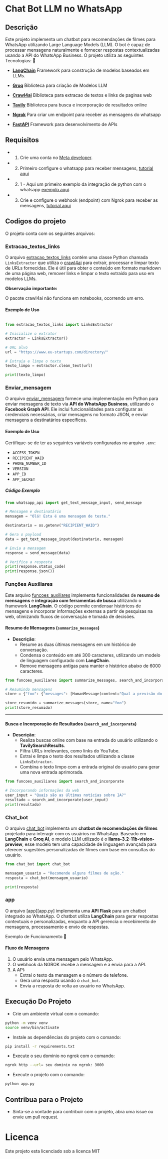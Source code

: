 # Chat Bot LLM no WhatsApp

## Descrição

Este projeto implementa um chatbot para recomendações de filmes para WhatsApp utilizando Large Language Models (LLM). O bot é capaz de processar mensagens naturalmente e fornecer respostas contextualizadas usando a API do WhatsApp Business.
O projeto utiliza as seguintes Tecnologias: 🚀

- **[LangChain](https://www.langchain.com/)** Framework para construção de modelos baseados em LLMs.

- **[Groq](https://groq.com/)** Biblioteca para criação de Modelos LLM

- **[Crawl4ai](https://github.com/unclecode/crawl4ai)** Biblioteca para extracao de textos e links de paginas web

- **[Tavily](https://docs.tavily.com/docs/integrations/langchain)** Biblioteca para busca e incorporação de resultados online

- **[Ngrok](https://ngrok.com/)** Para criar um endpoint para receber as mensagens do whatsapp

- **[FastAPI](https://fastapi.tiangolo.com/)** Framework para desenvolvimento de APIs


## Requisitos

- 1. Crie uma conta no [Meta developer](https://developers.facebook.com/).

- 2. Primeiro configure o whatsapp para receber mensagens, [tutorial aqui](https://developers.facebook.com/docs/whatsapp/cloud-api/get-started#set-up-developer-assets)

- 2. 1 - Aqui um primeiro exemplo da integração de python com o whatsapp [exemplo aqui](https://developers.facebook.com/blog/post/2022/10/24/sending-messages-with-whatsapp-in-your-python-applications/).

- 3. Crie e configure o webhook (endpoint) com Ngrok para receber as mensagens, [tutorial aqui](https://ngrok.com/docs/integrations/whatsapp/webhooks/)

## Codigos do projeto

O projeto conta com os seguintes arquivos:

### Extracao_textos_links

O arquivo [extracao_textos_links](extracao_textos_links.py) contém uma classe Python chamada `LinksExtractor` que utiliza o [crawl4ai](https://github.com/unclecode/crawl4ai) para extrair, processar e limpar texto de URLs fornecidas. Ele é útil para obter o conteúdo em formato markdown de uma página web, remover links e limpar o texto extraído para uso em modelos LLMs.

**Observação importante:**

O pacote crawl4ai não funciona em notebooks, ocorrendo um erro. 

#### Exemplo de Uso

```python

from extracao_textos_links import LinksExtractor

# Inicialize o extrator
extractor = LinksExtractor()

# URL alvo
url = "https://www.eu-startups.com/directory/"

# Extraia e limpe o texto
texto_limpo = extractor.clean_text(url)

print(texto_limpo)

```

### Enviar_mensagem

O arquivo [enviar_mensagem](enviar_mensagem.py) fornece uma implementação em Python para enviar mensagens de texto via **API do WhatsApp Business**, utilizando o **Facebook Graph API**. Ele inclui funcionalidades para configurar as credenciais necessárias, criar mensagens no formato JSON, e enviar mensagens a destinatários específicos.


#### Exemplo de Uso

Certifique-se de ter as seguintes variáveis configuradas no arquivo `.env`:

- `ACCESS_TOKEN`
- `RECIPIENT_WAID`
- `PHONE_NUMBER_ID`
- `VERSION`
- `APP_ID`
- `APP_SECRET`

##### Código Exemplo

```python
from whatsapp_api import get_text_message_input, send_message

# Mensagem e destinatário
mensagem = "Olá! Esta é uma mensagem de teste."

destinatario = os.getenv("RECIPIENT_WAID")

# Gera o payload
data = get_text_message_input(destinatario, mensagem)

# Envia a mensagem
response = send_message(data)

# Verifica a resposta
print(response.status_code)
print(response.json())
```

### Funções Auxiliares

Este arquivo [funcoes_auxiliares](funcoes_auxiliares.py) implementa funcionalidades de **resumo de mensagens** e **integração com ferramentas de busca** utilizando o framework **LangChain**. O código permite condensar históricos de mensagens e incorporar informações externas a partir de pesquisas na web, otimizando fluxos de conversação e tomada de decisões.


#### Resumo de Mensagens (`summarize_messages`)
- **Descrição**: 
  - Resume as duas últimas mensagens em um histórico de conversação.
  - Condensa o conteúdo em até 300 caracteres, utilizando um modelo de linguagem configurado com **LangChain**.
  - Remove mensagens antigas para manter o histórico abaixo de 6000 caracteres.

```python
from funcoes_auxiliares import summarize_messages, search_and_incorporate

# Resumindo mensagens
store = {"foo": {"messages": [HumanMessage(content="Qual a previsão do tempo hoje?"), AIMessage(content="O tempo estará ensolarado.")]}}

store_resumido = summarize_messages(store, name="foo")
print(store_resumido)
```	
---

#### Busca e Incorporação de Resultados (`search_and_incorporate`)
- **Descrição**:
  - Realiza buscas online com base na entrada do usuário utilizando o **TavilySearchResults**.
  - Filtra URLs irrelevantes, como links do YouTube.
  - Extrai e limpa o texto dos resultados utilizando a classe `LinksExtractor`.
  - Combina o texto limpo com a entrada original do usuário para gerar uma nova entrada aprimorada.

```python
from funcoes_auxiliares import search_and_incorporate

# Incorporando informações da web
user_input = "Quais são as últimas notícias sobre IA?"
resultado = search_and_incorporate(user_input)
print(resultado)
```

### Chat_bot
O arquivo [chat_bot](chat_bot.py) implementa um **chatbot de recomendações de filmes** projetado para interagir com os usuários no WhatsApp. Baseado em **LangChain** e **Groq AI**, o modelo LLM utilizado é o **llama-3.2-11b-vision-preview**, esse modelo tem uma capacidade de linguagem avançada para oferecer sugestões personalizadas de filmes com base em consultas do usuário.

```python
from chat_bot import chat_bot

mensagem_usuario = "Recomende alguns filmes de ação."
resposta = chat_bot(mensagem_usuario)

print(resposta)
```


### app

O arquivo [app][app.py] implementa uma **API Flask** para um chatbot integrado ao WhatsApp. O chatbot utiliza **LangChain** para gerar respostas contextuais e personalizadas, enquanto a API gerencia o recebimento de mensagens, processamento e envio de respostas.

Exemplo de Funcionamento 📖

#### Fluxo de Mensagens

1. O usuário envia uma mensagem pelo WhatsApp.
2. O webhook da NGROK recebe a mensagem e a envia para a API.
3. A API:
   - Extrai o texto da mensagem e o número de telefone.
   - Gera uma resposta usando o `chat_bot`.
   - Envia a resposta de volta ao usuário no WhatsApp.

## Execução Do Projeto

- Crie um ambiente virtual com o comando:

```bash	
python -m venv venv
source venv/bin/activate
```	

- Instale as dependências do projeto com o comando:

```bash
pip install -r requirements.txt
```

- Execute o seu dominio no ngrok com o comando:

```bash
ngrok http --url= seu dominio no ngrok: 3000
```

- Execute o projeto com o comando:

```bash	
python app.py
```

## Contribua para o Projeto

- Sinta-se a vontade para contribuir com o projeto, abra uma issue ou envie um pull request.

# Licenca

Este projeto esta licenciado sob a licenca MIT



